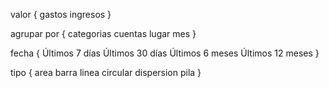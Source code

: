 valor {
    gastos
    ingresos
}

agrupar por {
    categorias
    cuentas
    lugar
    mes
}

fecha {
    Últimos 7 días
    Últimos 30 días
    Últimos 6 meses
    Últimos 12 meses
}

tipo {
    area
    barra
    linea
    circular
    dispersion
    pila
}
